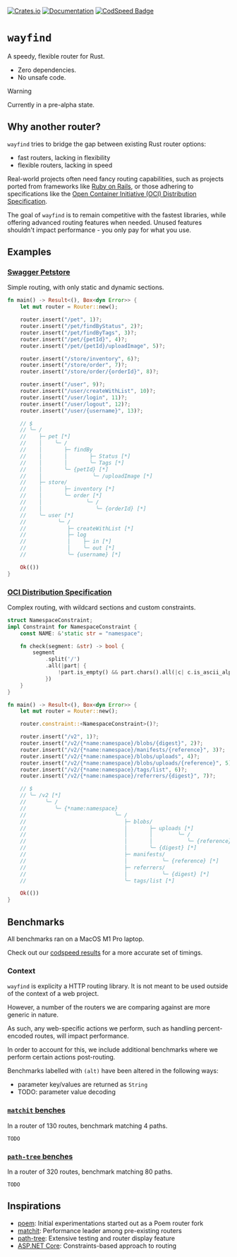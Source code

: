 [![Crates.io](https://img.shields.io/crates/v/wayfind)](https://crates.io/crates/wayfind)
[![Documentation](https://docs.rs/wayfind/badge.svg)](https://docs.rs/wayfind)
[![CodSpeed Badge](https://img.shields.io/endpoint?url=https://codspeed.io/badge.json)](https://codspeed.io/DuskSystems/wayfind)

# `wayfind`

A speedy, flexible router for Rust.

- Zero dependencies.
- No unsafe code.

> [!WARNING]
> Currently in a pre-alpha state.

## Why another router?

`wayfind` tries to bridge the gap between existing Rust router options:

- fast routers, lacking in flexibility
- flexible routers, lacking in speed

Real-world projects often need fancy routing capabilities, such as projects ported from frameworks like [Ruby on Rails](https://guides.rubyonrails.org/routing.html), or those adhering to specifications like the [Open Container Initiative (OCI) Distribution Specification](https://github.com/opencontainers/distribution-spec/blob/main/spec.md).

The goal of `wayfind` is to remain competitive with the fastest libraries, while offering advanced routing features when needed. Unused features shouldn't impact performance - you only pay for what you use.

## Examples

### [Swagger Petstore](https://petstore.swagger.io)

Simple routing, with only static and dynamic sections.

```rust
fn main() -> Result<(), Box<dyn Error>> {
    let mut router = Router::new();

    router.insert("/pet", 1)?;
    router.insert("/pet/findByStatus", 2)?;
    router.insert("/pet/findByTags", 3)?;
    router.insert("/pet/{petId}", 4)?;
    router.insert("/pet/{petId}/uploadImage", 5)?;

    router.insert("/store/inventory", 6)?;
    router.insert("/store/order", 7)?;
    router.insert("/store/order/{orderId}", 8)?;

    router.insert("/user", 9)?;
    router.insert("/user/createWithList", 10)?;
    router.insert("/user/login", 11)?;
    router.insert("/user/logout", 12)?;
    router.insert("/user/{username}", 13)?;

    // $
    // ╰─ /
    //    ├─ pet [*]
    //    │    ╰─ /
    //    │       ├─ findBy
    //    │       │       ├─ Status [*]
    //    │       │       ╰─ Tags [*]
    //    │       ╰─ {petId} [*]
    //    │                ╰─ /uploadImage [*]
    //    ├─ store/
    //    │       ├─ inventory [*]
    //    │       ╰─ order [*]
    //    │              ╰─ /
    //    │                 ╰─ {orderId} [*]
    //    ╰─ user [*]
    //          ╰─ /
    //             ├─ createWithList [*]
    //             ├─ log
    //             │    ├─ in [*]
    //             │    ╰─ out [*]
    //             ╰─ {username} [*]

    Ok(())
}
```

### [OCI Distribution Specification](https://github.com/opencontainers/distribution-spec)

Complex routing, with wildcard sections and custom constraints.

```rust
struct NamespaceConstraint;
impl Constraint for NamespaceConstraint {
    const NAME: &'static str = "namespace";

    fn check(segment: &str) -> bool {
        segment
            .split('/')
            .all(|part| {
                !part.is_empty() && part.chars().all(|c| c.is_ascii_alphanumeric() || c == '.' || c == '_' || c == '-')
            })
    }
}

fn main() -> Result<(), Box<dyn Error>> {
    let mut router = Router::new();

    router.constraint::<NamespaceConstraint>()?;

    router.insert("/v2", 1)?;
    router.insert("/v2/{*name:namespace}/blobs/{digest}", 2)?;
    router.insert("/v2/{*name:namespace}/manifests/{reference}", 3)?;
    router.insert("/v2/{*name:namespace}/blobs/uploads", 4)?;
    router.insert("/v2/{*name:namespace}/blobs/uploads/{reference}", 5)?;
    router.insert("/v2/{*name:namespace}/tags/list", 6)?;
    router.insert("/v2/{*name:namespace}/referrers/{digest}", 7)?;

    // $
    // ╰─ /v2 [*]
    //      ╰─ /
    //         ╰─ {*name:namespace}
    //                            ╰─ /
    //                               ├─ blobs/
    //                               │       ├─ uploads [*]
    //                               │       │        ╰─ /
    //                               │       │           ╰─ {reference} [*]
    //                               │       ╰─ {digest} [*]
    //                               ├─ manifests/
    //                               │           ╰─ {reference} [*]
    //                               ├─ referrers/
    //                               │           ╰─ {digest} [*]
    //                               ╰─ tags/list [*]

    Ok(())
}
```

## Benchmarks

All benchmarks ran on a MacOS M1 Pro laptop.

Check out our [codspeed results](https://codspeed.io/DuskSystems/wayfind/benchmarks) for a more accurate set of timings.

### Context

`wayfind` is explicity a HTTP routing library.
It is not meant to be used outside of the context of a web project.

However, a number of the routers we are comparing against are more generic in nature.

As such, any web-specific actions we perform, such as handling percent-encoded routes, will impact performance.

In order to account for this, we include additional benchmarks where we perform certain actions post-routing.

Benchmarks labelled with `(alt)` have been altered in the following ways:
- parameter key/values are returned as `String`
- TODO: parameter value decoding

### [`matchit` benches](https://github.com/ibraheemdev/matchit/blob/v0.8.3/benches/bench.rs)

In a router of 130 routes, benchmark matching 4 paths.

```
TODO
```

### [`path-tree` benches](https://github.com/viz-rs/path-tree/blob/v0.8.1/benches/bench.rs)

In a router of 320 routes, benchmark matching 80 paths.

```
TODO
```

## Inspirations

- [poem](https://github.com/poem-web/poem): Initial experimentations started out as a Poem router fork
- [matchit](https://github.com/ibraheemdev/matchit): Performance leader among pre-existing routers
- [path-tree](https://github.com/viz-rs/path-tree): Extensive testing and router display feature
- [ASP.NET Core](https://github.com/dotnet/AspNetCore): Constraints-based approach to routing

